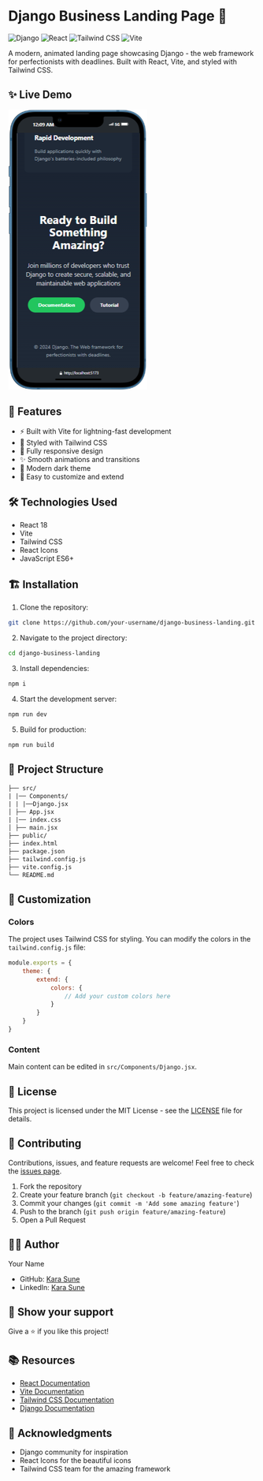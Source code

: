 # Django Business Landing Page 🚀

![Django](https://img.shields.io/badge/Django-092E20?style=for-the-badge&logo=django&logoColor=white)
![React](https://img.shields.io/badge/React-20232A?style=for-the-badge&logo=react&logoColor=61DAFB)
![Tailwind CSS](https://img.shields.io/badge/Tailwind_CSS-38B2AC?style=for-the-badge&logo=tailwind-css&logoColor=white)
![Vite](https://img.shields.io/badge/Vite-646CFF?style=for-the-badge&logo=vite&logoColor=white)

A modern, animated landing page showcasing Django - the web framework for perfectionists with deadlines. Built with React, Vite, and styled with Tailwind CSS.

## ✨ Live Demo

<!-- [View Live Demo](your-deployed-url-here) Add your deployed URL when available -->

![Screenshot](public/iPhone-13-(iOS-15)-localhost.png) <!-- Add a screenshot of your landing page -->

## 🚀 Features

- ⚡️ Built with Vite for lightning-fast development
- 🎨 Styled with Tailwind CSS
- 📱 Fully responsive design
- ✨ Smooth animations and transitions
- 🌙 Modern dark theme
- 🔧 Easy to customize and extend

## 🛠️ Technologies Used

- React 18
- Vite
- Tailwind CSS
- React Icons
- JavaScript ES6+

## 🏗️ Installation

1. Clone the repository:

```bash
git clone https://github.com/your-username/django-business-landing.git
```

2. Navigate to the project directory:
```bash
cd django-business-landing
```

3. Install dependencies:

```bash
npm i
```

4. Start the development server:

```bash
npm run dev
```

5. Build for production:

```bash
npm run build
```

## 📁 Project Structure
```
├── src/
| |── Components/
| | |──Django.jsx
│ ├── App.jsx
| |── index.css
│ ├── main.jsx
├── public/
├── index.html
├── package.json
├── tailwind.config.js
├── vite.config.js
└── README.md
```


## 🎨 Customization

### Colors
The project uses Tailwind CSS for styling. You can modify the colors in the `tailwind.config.js` file:

```javascript
module.exports = {
    theme: {
        extend: {
            colors: {
                // Add your custom colors here
            }
        }
    }
}
```


### Content
Main content can be edited in `src/Components/Django.jsx`.

## 📝 License

This project is licensed under the MIT License - see the [LICENSE](LICENSE) file for details.

## 🤝 Contributing

Contributions, issues, and feature requests are welcome! Feel free to check the [issues page](link-to-issues).

1. Fork the repository
2. Create your feature branch (`git checkout -b feature/amazing-feature`)
3. Commit your changes (`git commit -m 'Add some amazing feature'`)
4. Push to the branch (`git push origin feature/amazing-feature`)
5. Open a Pull Request

## 👨‍💻 Author

Your Name
- GitHub: [Kara Sune](https://github.com/gitKarasune)
- LinkedIn: [Kara Sune](https://linkedin.com/in/sune-Kara)

## 🌟 Show your support

Give a ⭐️ if you like this project!

## 📚 Resources

- [React Documentation](https://reactjs.org/)
- [Vite Documentation](https://vitejs.dev/)
- [Tailwind CSS Documentation](https://tailwindcss.com/)
- [Django Documentation](https://docs.djangoproject.com/)

## 🙏 Acknowledgments

- Django community for inspiration
- React Icons for the beautiful icons
- Tailwind CSS team for the amazing framework

